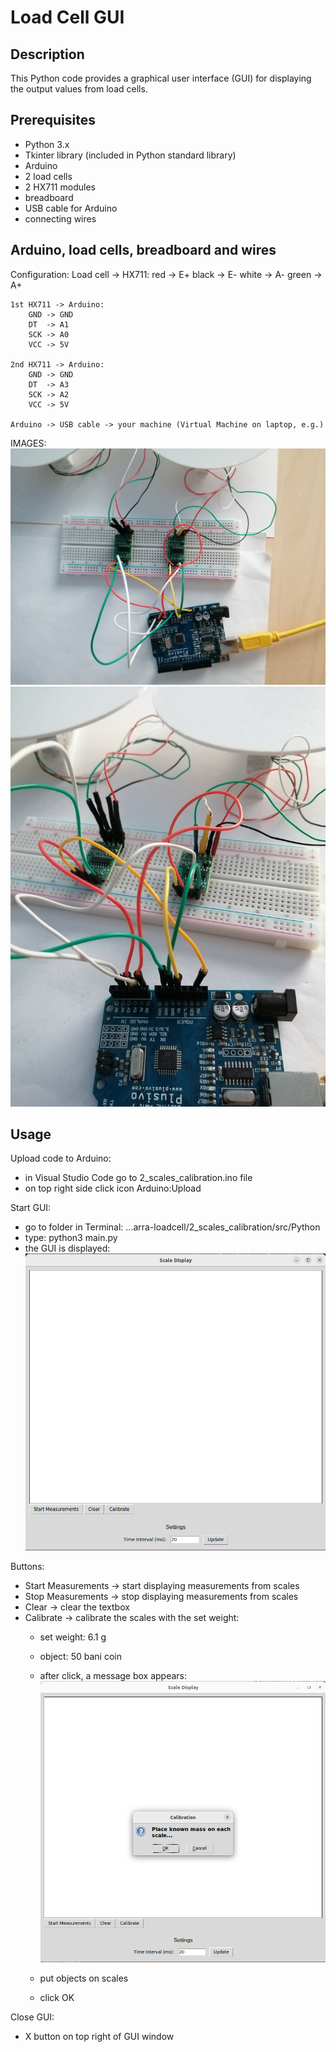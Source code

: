 # Load Cell GUI

## Description
This Python code provides a graphical user interface (GUI) for displaying the output values from load cells. 

## Prerequisites
- Python 3.x
- Tkinter library (included in Python standard library)
- Arduino
- 2 load cells
- 2 HX711 modules
- breadboard
- USB cable for Arduino
- connecting wires

## Arduino, load cells, breadboard and wires
Configuration:
    Load cell -> HX711:
        red   -> E+
        black -> E-
        white -> A-
        green -> A+
    
    1st HX711 -> Arduino:
        GND -> GND
        DT  -> A1
        SCK -> A0
        VCC -> 5V
    
    2nd HX711 -> Arduino:
        GND -> GND
        DT  -> A3
        SCK -> A2
        VCC -> 5V
    
    Arduino -> USB cable -> your machine (Virtual Machine on laptop, e.g.)

IMAGES:
![Pic1](res/IMG_20230407_155340.jpg)
![Pic2](res/IMG_20230407_155405.jpg)


## Usage
Upload code to Arduino:
- in Visual Studio Code go to 2_scales_calibration.ino file
- on top right side click icon Arduino:Upload

Start GUI:
- go to folder in Terminal: ...arra-loadcell/2_scales_calibration/src/Python 
- type: python3 main.py
- the GUI is displayed: ![GUI](<res/Screenshot from 2023-10-06 13-05-17.png>)

Buttons:
- Start Measurements -> start displaying measurements from scales
- Stop Measurements  -> stop displaying measurements from scales
- Clear              -> clear the textbox
- Calibrate          -> calibrate the scales with the set weight:
    - set weight: 6.1 g
    - object: 50 bani coin
    
    - after click, a message box appears: ![Calibrate messagebox](<res/Screenshot from 2023-10-06 13-16-27.png>)
    - put objects on scales
    - click OK

Close GUI:
- X button on top right of GUI window
